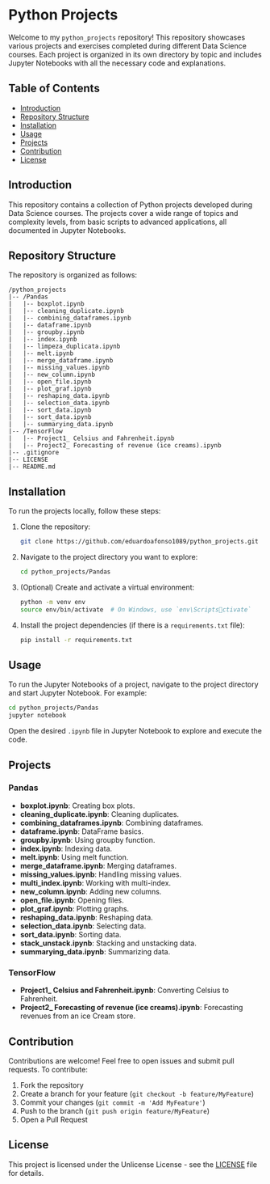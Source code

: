 
# Python Projects

Welcome to my `python_projects` repository! This repository showcases various projects and exercises completed during different Data Science courses. Each project is organized in its own directory by topic and includes Jupyter Notebooks with all the necessary code and explanations.

## Table of Contents

- [Introduction](#introduction)
- [Repository Structure](#repository-structure)
- [Installation](#installation)
- [Usage](#usage)
- [Projects](#projects)
- [Contribution](#contribution)
- [License](#license)

## Introduction

This repository contains a collection of Python projects developed during Data Science courses. The projects cover a wide range of topics and complexity levels, from basic scripts to advanced applications, all documented in Jupyter Notebooks.

## Repository Structure

The repository is organized as follows:

```
/python_projects
|-- /Pandas
|   |-- boxplot.ipynb
|   |-- cleaning_duplicate.ipynb
|   |-- combining_dataframes.ipynb
|   |-- dataframe.ipynb
|   |-- groupby.ipynb
|   |-- index.ipynb
|   |-- limpeza_duplicata.ipynb
|   |-- melt.ipynb
|   |-- merge_dataframe.ipynb
|   |-- missing_values.ipynb
|   |-- new_column.ipynb
|   |-- open_file.ipynb
|   |-- plot_graf.ipynb
|   |-- reshaping_data.ipynb
|   |-- selection_data.ipynb
|   |-- sort_data.ipynb
|   |-- sort_data.ipynb
|   |-- summarying_data.ipynb
|-- /TensorFlow
|   |-- Project1_ Celsius and Fahrenheit.ipynb
|   |-- Project2_ Forecasting of revenue (ice creams).ipynb
|-- .gitignore
|-- LICENSE
|-- README.md
```

## Installation

To run the projects locally, follow these steps:

1. Clone the repository:

   ```sh
   git clone https://github.com/eduardoafonso1089/python_projects.git
   ```

2. Navigate to the project directory you want to explore:

   ```sh
   cd python_projects/Pandas
   ```

3. (Optional) Create and activate a virtual environment:

   ```sh
   python -m venv env
   source env/bin/activate  # On Windows, use `env\Scriptsctivate`
   ```

4. Install the project dependencies (if there is a `requirements.txt` file):

   ```sh
   pip install -r requirements.txt
   ```

## Usage

To run the Jupyter Notebooks of a project, navigate to the project directory and start Jupyter Notebook. For example:

```sh
cd python_projects/Pandas
jupyter notebook
```

Open the desired `.ipynb` file in Jupyter Notebook to explore and execute the code.

## Projects

### Pandas
- **boxplot.ipynb**: Creating box plots.
- **cleaning_duplicate.ipynb**: Cleaning duplicates.
- **combining_dataframes.ipynb**: Combining dataframes.
- **dataframe.ipynb**: DataFrame basics.
- **groupby.ipynb**: Using groupby function.
- **index.ipynb**: Indexing data.
- **melt.ipynb**: Using melt function.
- **merge_dataframe.ipynb**: Merging dataframes.
- **missing_values.ipynb**: Handling missing values.
- **multi_index.ipynb**: Working with multi-index.
- **new_column.ipynb**: Adding new columns.
- **open_file.ipynb**: Opening files.
- **plot_graf.ipynb**: Plotting graphs.
- **reshaping_data.ipynb**: Reshaping data.
- **selection_data.ipynb**: Selecting data.
- **sort_data.ipynb**: Sorting data.
- **stack_unstack.ipynb**: Stacking and unstacking data.
- **summarying_data.ipynb**: Summarizing data.


### TensorFlow
- **Project1_ Celsius and Fahrenheit.ipynb**: Converting Celsius to Fahrenheit.
- **Project2_ Forecasting of revenue (ice creams).ipynb**: Forecasting revenues from an ice Cream store.

## Contribution

Contributions are welcome! Feel free to open issues and submit pull requests. To contribute:

1. Fork the repository
2. Create a branch for your feature (`git checkout -b feature/MyFeature`)
3. Commit your changes (`git commit -m 'Add MyFeature'`)
4. Push to the branch (`git push origin feature/MyFeature`)
5. Open a Pull Request

## License

This project is licensed under the Unlicense License - see the [LICENSE](LICENSE) file for details.
